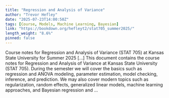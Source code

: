 ```yaml
---
title: "Regression and Analysis of Variance"
author: "Trevor Hefley"
date: "2025-07-23T14:00:50Z"
tags: [Course, Models, Machine Learning, Bayesian]
link: "https://bookdown.org/hefleyt2/stat705_summer2025/"
length_weight: "8.6%"
pinned: false
---
```


Course notes for Regression and Analysis of Variance (STAT 705) at Kansas State University for Summer 2025 [...] This document contains the course notes for Regression and Analysis of Variance at Kansas State University (STAT 705). During the semester we will cover the basics such as regression and ANOVA modeling, parameter estimation, model checking, inference, and prediction. We may also cover modern topics such as regularization, random effects, generalized linear models, machine learning approaches, and Bayesian regression and ...
